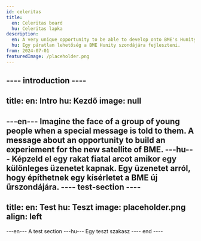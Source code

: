 ```yaml
---
id: celeritas
title:
  en: Celeritas board
  hu: Celeritas lapka
description:
  en: A very unique opportunity to be able to develop onto BME's Hunity satellite.
  hu: Egy páratlan lehetőség a BME Hunity szondájára fejleszteni.
from: 2024-07-01
featuredImage: /placeholder.png
---
```

---- introduction ----
---
title:
  en: Intro
  hu: Kezdő
image: null
---
---en---
Imagine the face of a group of young people when a special message is told to them.
A message about an opportunity to build an experiement for the new satellite of BME.
---hu---
Képzeld el egy rakat fiatal arcot amikor egy különleges üzenetet kapnak.
Egy üzenetet arról, hogy építhetnek egy kísérletet a BME új űrszondájára.
---- test-section ----
---
title:
  en: Test
  hu: Teszt
image: placeholder.png
align: left
---
---en---
A test section
---hu---
Egy teszt szakasz
---- end ----
